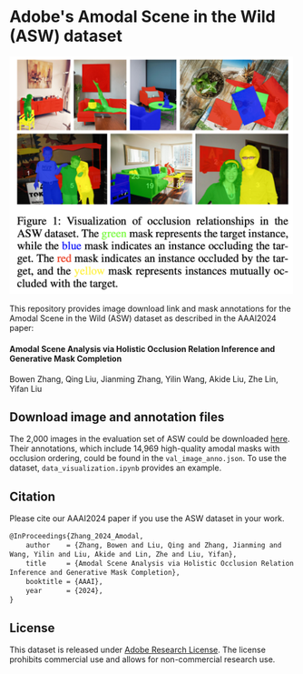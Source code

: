 # Adobe's Amodal Scene in the Wild (ASW) dataset
<img src="preview.png" alt="preview" width="500"/>

This repository provides image download link and mask annotations for the Amodal Scene in the Wild (ASW) dataset as described in the AAAI2024 paper:

#### Amodal Scene Analysis via Holistic Occlusion Relation Inference and Generative Mask Completion
Bowen Zhang, Qing Liu, Jianming Zhang, Yilin Wang, Akide Liu, Zhe Lin, Yifan Liu

## Download image and annotation files
The 2,000 images in the evaluation set of ASW could be downloaded [here](https://drive.google.com/file/d/1dnSRr1b1ceYjRaIsPpRW_QbOMF-C8v-t/view?usp=sharing). Their annotations, which include 14,969 high-quality amodal masks with occlusion ordering, could be found in the `val_image_anno.json`. To use the dataset, `data_visualization.ipynb` provides an example.

## Citation
Please cite our AAAI2024 paper if you use the ASW dataset in your work.
````
@InProceedings{Zhang_2024_Amodal,
    author    = {Zhang, Bowen and Liu, Qing and Zhang, Jianming and Wang, Yilin and Liu, Akide and Lin, Zhe and Liu, Yifan},
    title     = {Amodal Scene Analysis via Holistic Occlusion Relation Inference and Generative Mask Completion},
    booktitle = {AAAI},
    year      = {2024},
}
````

## License
This dataset is released under [Adobe Research License](LICENSE.md). The license prohibits commercial use and allows for non-commercial research use.